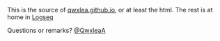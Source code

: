 This is the source of [qwxlea.github.io](https://qwxlea.github.io/), or at least the html. The rest is at home in [Logseq](https://logseq.com)

Questions or remarks? [@QwxleaA](https://twitter.com/QwxleaA)